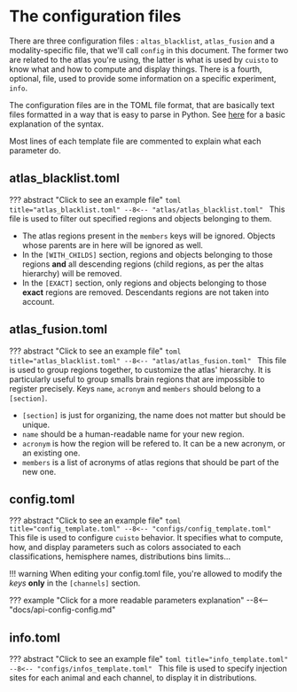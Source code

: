 # The configuration files

There are three configuration files : `altas_blacklist`, `atlas_fusion` and a modality-specific file, that we'll call `config` in this document. The former two are related to the atlas you're using, the latter is what is used by `cuisto` to know what and how to compute and display things. There is a fourth, optional, file, used to provide some information on a specific experiment, `info`.

The configuration files are in the TOML file format, that are basically text files formatted in a way that is easy to parse in Python. See [here](tips-formats.md#toml-toml-files) for a basic explanation of the syntax.

Most lines of each template file are commented to explain what each parameter do.

## atlas_blacklist.toml
??? abstract "Click to see an example file"
    ```toml title="atlas_blacklist.toml"
    --8<-- "atlas/atlas_blacklist.toml"
    ```
This file is used to filter out specified regions and objects belonging to them.

+ The atlas regions present in the `members` keys will be ignored. Objects whose parents are in here will be ignored as well.
+ In the `[WITH_CHILDS]` section, regions and objects belonging to those regions **and** all descending regions (child regions, as per the altas hierarchy) will be removed.
+ In the `[EXACT]` section, only regions and objects belonging to those **exact** regions are removed. Descendants regions are not taken into account.

## atlas_fusion.toml
??? abstract "Click to see an example file"
    ```toml title="atlas_blacklist.toml"
    --8<-- "atlas/atlas_fusion.toml"
    ```
This file is used to group regions together, to customize the atlas' hierarchy. It is particularly useful to group smalls brain regions that are impossible to register precisely.
Keys `name`, `acronym` and `members` should belong to a `[section]`.

+ `[section]` is just for organizing, the name does not matter but should be unique.
+ `name` should be a human-readable name for your new region.
+ `acronym` is how the region will be refered to. It can be a new acronym, or an existing one.
+ `members` is a list of acronyms of atlas regions that should be part of the new one.

## config.toml
??? abstract "Click to see an example file"
    ```toml title="config_template.toml"
    --8<-- "configs/config_template.toml"
    ```
This file is used to configure `cuisto` behavior. It specifies what to compute, how, and display parameters such as colors associated to each classifications, hemisphere names, distributions bins limits...

!!! warning
    When editing your config.toml file, you're allowed to modify the *keys* **only** in the `[channels]` section.

??? example "Click for a more readable parameters explanation"
    --8<-- "docs/api-config-config.md"

## info.toml
??? abstract "Click to see an example file"
    ```toml title="info_template.toml"
    --8<-- "configs/infos_template.toml"
    ```
This file is used to specify injection sites for each animal and each channel, to display it in distributions.